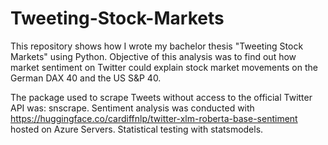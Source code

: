 # Tweeting-Stock-Markets
This repository shows how I wrote my bachelor thesis "Tweeting Stock Markets" using Python.  Objective of this analysis was to find out how market sentiment on Twitter could explain stock market movements on the German DAX 40 and the US S&amp;P 40.

The package used to scrape Tweets without access to the official Twitter API was: snscrape.
Sentiment analysis was conducted with https://huggingface.co/cardiffnlp/twitter-xlm-roberta-base-sentiment hosted on Azure Servers.
Statistical testing with statsmodels.
